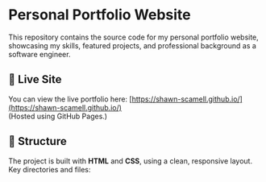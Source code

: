 # Personal Portfolio Website

This repository contains the source code for my personal portfolio website, showcasing my skills, featured projects, and professional background as a software engineer.

## 🚀 Live Site
You can view the live portfolio here: [https://shawn-scamell.github.io/](https://shawn-scamell.github.io/)  
(Hosted using GitHub Pages.)

## 📂 Structure
The project is built with **HTML** and **CSS**, using a clean, responsive layout.  
Key directories and files:
